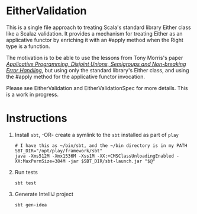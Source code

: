 EitherValidation
================
This is a single file approach to treating Scala's standard library Either class
like a Scalaz validation. It provides a mechanism for treating Either as an
applicative functor by enriching it with an #apply method when the Right type
is a function.

The motivation is to be able to use the lessons from Tony Morris's paper
[_Applicative Programming, Disjoint Unions, Semigroups and Non-breaking Error Handling_](http://applicative-errors-scala.googlecode.com/svn/artifacts/0.6/pdf/index.pdf),
but using only the standard library's Either class, and using the #apply method
for the applicative functor invocation.

Please see EitherValidation and EitherValidationSpec for more details. This
is a work in progress.

Instructions
============

 1. Install `sbt`, -OR- create a symlink to the `sbt` installed as part of `play`

        # I have this as ~/bin/sbt, and the ~/bin directory is in my PATH
        SBT_DIR="/opt/play/framework/sbt"
        java -Xms512M -Xmx1536M -Xss1M -XX:+CMSClassUnloadingEnabled -XX:MaxPermSize=384M -jar $SBT_DIR/sbt-launch.jar "$@"

 2. Run tests

        sbt test

 3. Generate IntelliJ project

        sbt gen-idea


